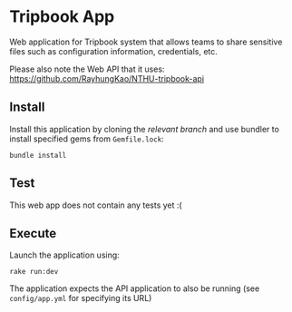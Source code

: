 # Tripbook App

Web application for Tripbook system that allows teams to share sensitive files such as configuration information, credentials, etc.

Please also note the Web API that it uses: https://github.com/RayhungKao/NTHU-tripbook-api

## Install

Install this application by cloning the *relevant branch* and use bundler to install specified gems from `Gemfile.lock`:

```shell
bundle install
```

## Test

This web app does not contain any tests yet :(

## Execute

Launch the application using:

```shell
rake run:dev
```

The application expects the API application to also be running (see `config/app.yml` for specifying its URL)
